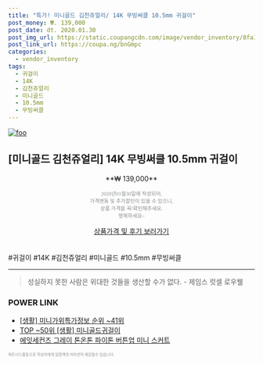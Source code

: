 ```yaml
--- 
title: "특가! 미니골드 김천쥬얼리/ 14K 무빙써클 10.5mm 귀걸이" 
post_money: ₩. 139,000 
post_date: dt. 2020.01.30 
post_img_url: https://static.coupangcdn.com/image/vendor_inventory/8fa1/b9f2b006e3c07964dc20f1d9fc044482b8a55abc64b91df2cbc75711d620.jpg 
post_link_url: https://coupa.ng/bnGmpc 
categories: 
  - vendor_inventory 
tags: 
  - 귀걸이 
  - 14K 
  - 김천쥬얼리 
  - 미니골드 
  - 10.5mm 
  - 무빙써클 
--- 
```

[![foo](https://static.coupangcdn.com/image/vendor_inventory/8fa1/b9f2b006e3c07964dc20f1d9fc044482b8a55abc64b91df2cbc75711d620.jpg)](https://coupa.ng/bnGmpc) 

## [미니골드 김천쥬얼리] 14K 무빙써클 10.5mm 귀걸이 
<p style="text-align: center;">**₩ 139,000**</p> 
<p style="text-align: center;"><span style="color: #898c8f; font-family: Georgia,Times,serif; font-size: 0.75em;">2020년01월30일에 작성되어, <br>가격변동 및 추가할인이 있을 수 있으니,<br> 상품 가격을 꼭!확인해주세요.<br>행복하세요~</span> 
</p>	 
<div markdown="0" style="text-align: center;"><a href="https://coupa.ng/bnGmpc" class="btn btn--success">상품가격 및 후기 보러가기</a></div> 
<br><br> 
  #귀걸이 #14K #김천쥬얼리 #미니골드 #10.5mm #무빙써클 
<hr> 

> 성실하지 못한 사람은 위대한 것들을 생산할 수가 없다. - 제임스 럿셀 로우웰 


### POWER LINK

* <a href="https://blog.naver.com/fasyy4321/221773509050" target="_blank"> [생활] 미니가위특가정보 순위 ~41위</a>
* <a href="https://blog.naver.com/an0733/221789556284" target="_blank"> TOP ~50위 [생활] 미니골드귀걸이</a>
* <a href="https://blog.naver.com/an0733/221784852294" target="_blank">에잇세컨즈 그레이 톤온톤 파이톤 버튼업 미니 스커트</a>

<span style="color: #898c8f; font-family: Georgia,Times,serif; font-size: 0.55em;">파트너스활동으로 작성자에게 일정액의 커미션이 제공될수 있습니다.</span> 
